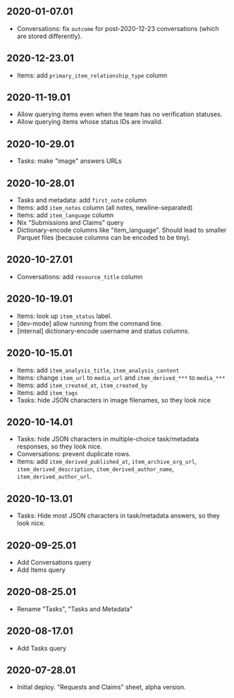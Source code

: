 2020-01-07.01
-------------

* Conversations: fix `outcome` for post-2020-12-23 conversations
  (which are stored differently).

2020-12-23.01
-------------

* Items: add `primary_item_relationship_type` column

2020-11-19.01
-------------

* Allow querying items even when the team has no verification statuses.
* Allow querying items whose status IDs are invalid.

2020-10-29.01
-------------

* Tasks: make "image" answers URLs

2020-10-28.01
-------------

* Tasks and metadata: add `first_note` column
* Items: add `item_notes` column (all notes, newline-separated)
* Items: add `item_language` column
* Nix "Submissions and Claims" query
* Dictionary-encode columns like "item_language". Should lead to smaller
  Parquet files (because columns can be encoded to be tiny).

2020-10-27.01
-------------

* Conversations: add `resource_title` column

2020-10-19.01
-------------

* Items: look up `item_status` label.
* [dev-mode] allow running from the command line.
* [internal] dictionary-encode username and status columns.

2020-10-15.01
-------------

* Items: add `item_analysis_title`, `item_analysis_content`
* Items: change `item_url` to `media_url` and `item_derived_***` to `media_***`
* Items: add `item_created_at`, `item_created_by`
* Items: add `item_tags`
* Tasks: hide JSON characters in image filenames, so they look nice

2020-10-14.01
-------------

* Tasks: hide JSON characters in multiple-choice task/metadata responses, so
  they look nice.
* Conversations: prevent duplicate rows.
* Items: add `item_derived_published_at`, `item_archive_org_url`,
  `item_derived_description`, `item_derived_author_name`,
  `item_derived_author_url`.

2020-10-13.01
-------------

* Tasks: Hide most JSON characters in task/metadata answers, so they look nice.

2020-09-25.01
-------------

* Add Conversations query
* Add Items query

2020-08-25.01
-------------

* Rename "Tasks", "Tasks and Metadata"

2020-08-17.01
-------------

* Add Tasks query

2020-07-28.01
-------------

* Initial deploy. "Requests and Claims" sheet, alpha version.
